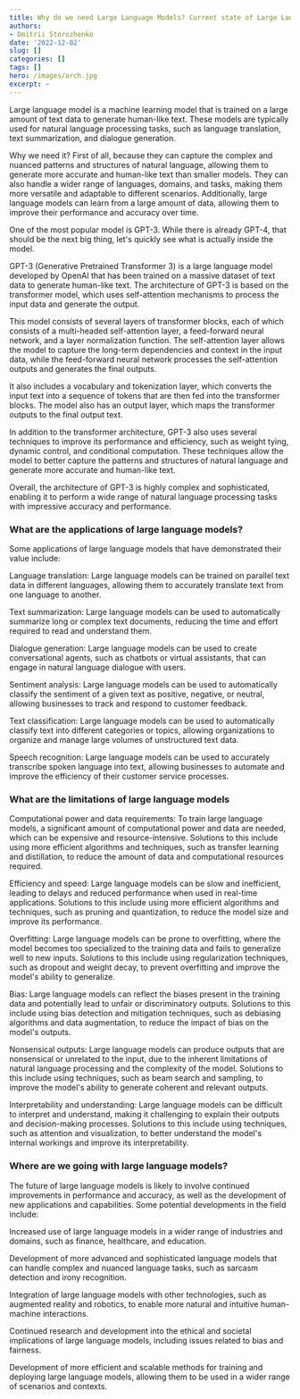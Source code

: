 ```yaml
---
title: Why do we need Large Language Models? Current state of Large Language Models, architecture, applications and limitations
authors: 
- Dmitrii Storozhenko
date: '2022-12-02'
slug: []
categories: []
tags: []
hero: /images/arch.jpg
excerpt: ~
---
```


Large language model is a machine learning model that is trained on a large amount of text data to generate human-like text. These models are typically used for natural language processing tasks, such as language translation, text summarization, and dialogue generation.

Why we need it? First of all, because they can capture the complex and nuanced patterns and structures of natural language, allowing them to generate more accurate and human-like text than smaller models. They can also handle a wider range of languages, domains, and tasks, making them more versatile and adaptable to different scenarios. Additionally, large language models can learn from a large amount of data, allowing them to improve their performance and accuracy over time.

One of the most popular model is GPT-3. While there is already GPT-4, that should be the next big thing, let's quickly see what is actually inside the model.

GPT-3 (Generative Pretrained Transformer 3) is a large language model developed by OpenAI that has been trained on a massive dataset of text data to generate human-like text. The architecture of GPT-3 is based on the transformer model, which uses self-attention mechanisms to process the input data and generate the output.

This model consists of several layers of transformer blocks, each of which consists of a multi-headed self-attention layer, a feed-forward neural network, and a layer normalization function. The self-attention layer allows the model to capture the long-term dependencies and context in the input data, while the feed-forward neural network processes the self-attention outputs and generates the final outputs.

It  also includes a vocabulary and tokenization layer, which converts the input text into a sequence of tokens that are then fed into the transformer blocks. The model also has an output layer, which maps the transformer outputs to the final output text.

In addition to the transformer architecture, GPT-3 also uses several techniques to improve its performance and efficiency, such as weight tying, dynamic control, and conditional computation. These techniques allow the model to better capture the patterns and structures of natural language and generate more accurate and human-like text.

Overall, the architecture of GPT-3 is highly complex and sophisticated, enabling it to perform a wide range of natural language processing tasks with impressive accuracy and performance.


### What are the applications of large language models?


Some applications of large language models that have demonstrated their value include:

Language translation: Large language models can be trained on parallel text data in different languages, allowing them to accurately translate text from one language to another.

Text summarization: Large language models can be used to automatically summarize long or complex text documents, reducing the time and effort required to read and understand them.

Dialogue generation: Large language models can be used to create conversational agents, such as chatbots or virtual assistants, that can engage in natural language dialogue with users.

Sentiment analysis: Large language models can be used to automatically classify the sentiment of a given text as positive, negative, or neutral, allowing businesses to track and respond to customer feedback.

Text classification: Large language models can be used to automatically classify text into different categories or topics, allowing organizations to organize and manage large volumes of unstructured text data.

Speech recognition: Large language models can be used to accurately transcribe spoken language into text, allowing businesses to automate and improve the efficiency of their customer service processes.


### What are the limitations of large language models


Computational power and data requirements: To train large language models, a significant amount of computational power and data are needed, which can be expensive and resource-intensive. Solutions to this include using more efficient algorithms and techniques, such as transfer learning and distillation, to reduce the amount of data and computational resources required.

Efficiency and speed: Large language models can be slow and inefficient, leading to delays and reduced performance when used in real-time applications. Solutions to this include using more efficient algorithms and techniques, such as pruning and quantization, to reduce the model size and improve its performance.

Overfitting: Large language models can be prone to overfitting, where the model becomes too specialized to the training data and fails to generalize well to new inputs. Solutions to this include using regularization techniques, such as dropout and weight decay, to prevent overfitting and improve the model's ability to generalize.

Bias: Large language models can reflect the biases present in the training data and potentially lead to unfair or discriminatory outputs. Solutions to this include using bias detection and mitigation techniques, such as debiasing algorithms and data augmentation, to reduce the impact of bias on the model's outputs.

Nonsensical outputs: Large language models can produce outputs that are nonsensical or unrelated to the input, due to the inherent limitations of natural language processing and the complexity of the model. Solutions to this include using techniques, such as beam search and sampling, to improve the model's ability to generate coherent and relevant outputs.

Interpretability and understanding: Large language models can be difficult to interpret and understand, making it challenging to explain their outputs and decision-making processes. Solutions to this include using techniques, such as attention and visualization, to better understand the model's internal workings and improve its interpretability.



### Where are we going with large language models?

The future of large language models is likely to involve continued improvements in performance and accuracy, as well as the development of new applications and capabilities. Some potential developments in the field include:

Increased use of large language models in a wider range of industries and domains, such as finance, healthcare, and education.

Development of more advanced and sophisticated language models that can handle complex and nuanced language tasks, such as sarcasm detection and irony recognition.

Integration of large language models with other technologies, such as augmented reality and robotics, to enable more natural and intuitive human-machine interactions.

Continued research and development into the ethical and societal implications of large language models, including issues related to bias and fairness.

Development of more efficient and scalable methods for training and deploying large language models, allowing them to be used in a wider range of scenarios and contexts.